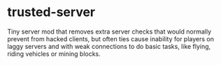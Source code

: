 # trusted-server
Tiny server mod that removes extra server checks that would normally prevent from hacked clients, but often ties cause inability for players on laggy servers and with weak connections to do basic tasks, like flying, riding vehicles or mining blocks.
